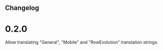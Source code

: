 ## Changelog

# 0.2.0

Allow translating "General", "Mobile" and "RowEvolution" translation strings.
